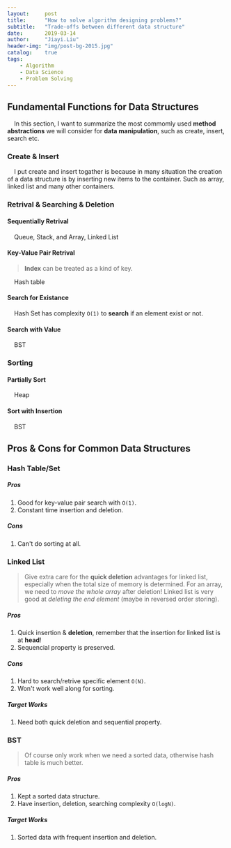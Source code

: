 ```yaml
---
layout:     post
title:      "How to solve algorithm designing problems?"
subtitle:   "Trade-offs between different data structure"
date:       2019-03-14
author:     "Jiayi.Liu"
header-img: "img/post-bg-2015.jpg"
catalog: 	true
tags:
    - Algorithm
    - Data Science
    - Problem Solving
---
```


## Fundamental Functions for Data Structures

&nbsp;&nbsp;&nbsp;&nbsp;In this section, I want to summarize the most commomly used **method abstractions** we will consider for **data manipulation**, such as create, insert, search etc.

### Create & Insert

&nbsp;&nbsp;&nbsp;&nbsp;I put create and insert togather is because in many situation the creation of a data structure is by inserting new items to the container. Such as array, linked list and many other containers.

### Retrival & Searching & Deletion

#### Sequentially Retrival

&nbsp;&nbsp;&nbsp;&nbsp;Queue, Stack, and Array, Linked List

#### Key-Value Pair Retrival 

> **Index** can be treated as a kind of key.

&nbsp;&nbsp;&nbsp;&nbsp;Hash table

#### Search for Existance

&nbsp;&nbsp;&nbsp;&nbsp;Hash Set has complexity `O(1)` to **search** if an element exist or not.

#### Search with Value

&nbsp;&nbsp;&nbsp;&nbsp;BST

### Sorting

#### Partially Sort

&nbsp;&nbsp;&nbsp;&nbsp;Heap

#### Sort with Insertion

&nbsp;&nbsp;&nbsp;&nbsp;BST

## Pros & Cons for Common Data Structures

### Hash Table/Set

##### Pros

1. Good for key-value pair search with `O(1)`.
2. Constant time insertion and deletion.

##### Cons

1. Can't do sorting at all.

### Linked List

> Give extra care for the **quick deletion** advantages for linked list, especially when the total size of memory is determined. For an array, we need to *move the whole array* after deletion! Linked list is very good at *deleting the end element* (maybe in reversed order storing).

##### Pros

1. Quick insertion & **deletion**, remember that the insertion for linked list is at **head**!
2. Sequencial property is preserved.

##### Cons

1. Hard to search/retrive specific element `O(N)`.
2. Won't work well along for sorting.

##### Target Works

1. Need both quick deletion and sequential property.

### BST

> Of course only work when we need a sorted data, otherwise hash table is much better.

##### Pros

1. Kept a sorted data structure.
2. Have insertion, deletion, searching complexity `O(logN)`.

##### Target Works

1. Sorted data with frequent insertion and deletion.
